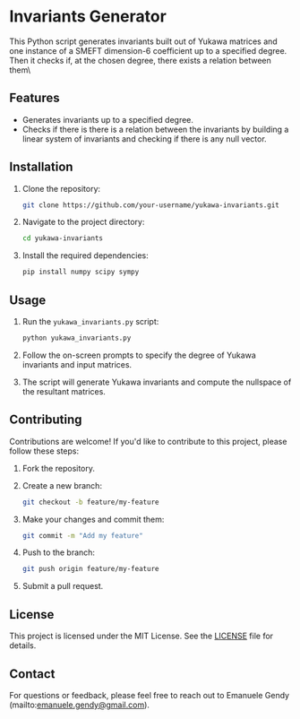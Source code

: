 # Invariants Generator

This Python script generates invariants built out of Yukawa matrices and one instance of a SMEFT dimension-6 coefficient up to a specified degree. Then it checks if, at the chosen degree, there exists a relation between them\

## Features

- Generates invariants up to a specified degree.
- Checks if there is there is a relation between the invariants by building a linear system of invariants and checking if there is any null vector. 

## Installation

1. Clone the repository:

   ```bash
   git clone https://github.com/your-username/yukawa-invariants.git
   ```

2. Navigate to the project directory:

   ```bash
   cd yukawa-invariants
   ```

3. Install the required dependencies:

   ```bash
   pip install numpy scipy sympy
   ```

## Usage

1. Run the `yukawa_invariants.py` script:

   ```bash
   python yukawa_invariants.py
   ```

2. Follow the on-screen prompts to specify the degree of Yukawa invariants and input matrices.

3. The script will generate Yukawa invariants and compute the nullspace of the resultant matrices.

## Contributing

Contributions are welcome! If you'd like to contribute to this project, please follow these steps:

1. Fork the repository.

2. Create a new branch:

   ```bash
   git checkout -b feature/my-feature
   ```

3. Make your changes and commit them:

   ```bash
   git commit -m "Add my feature"
   ```

4. Push to the branch:

   ```bash
   git push origin feature/my-feature
   ```

5. Submit a pull request.

## License

This project is licensed under the MIT License. See the [LICENSE](LICENSE) file for details.

## Contact

For questions or feedback, please feel free to reach out to Emanuele Gendy (mailto:emanuele.gendy@gmail.com).
